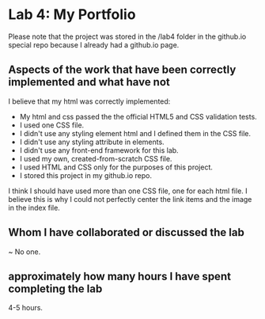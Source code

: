 # Lab 4: My Portfolio
Please note that the project was stored in the /lab4 folder in the github.io special repo because I already had a github.io page.


## Aspects of the work that have been correctly implemented and what have not

I believe that my html was correctly implemented:
- My html and css passed the the official HTML5 and CSS validation tests.
- I used one CSS file.
- I didn't use any styling element html and I defined them in the CSS file.
- I didn't use any styling attribute in elements.
- I didn't use any front-end framework for this lab.
- I used my own, created-from-scratch CSS file.
- I used HTML and CSS only for the purposes of this project.
- I stored this project in my github.io repo.

I think I should have used more than one CSS file, one for each html file.
I believe this is why I could not perfectly center the link items and the image in the index file.

## Whom I have collaborated or discussed the lab
~ No one.

## approximately how many hours I have spent completing the lab
4-5 hours.


